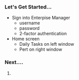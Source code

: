 ### Let's Get Started...

* Sign into Enterpise Manager
    *  username
    *  password
    *  2-factor authentication
* Home screen
    *  Daily Tasks on left window
    *  Pert on right window

### Next....

1.

